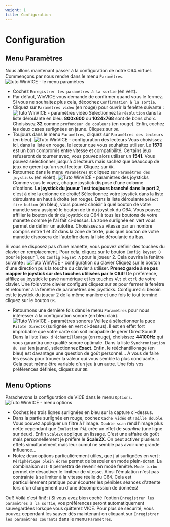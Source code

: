 ```yaml
---
weight: 1
title: Configuration
---
```


# Configuration

## Menu Paramètres

Nous allons maintenant passer à la configuration de notre C64 virtuel. Commençons par nous rendre dans le menu `Paramètres`.
![tuto WinVICE - le menu paramètres](/emulators/vice/configure/menu_parametres.gif)

* Cochez `Enregistrer les paramètres à la sortie` (en vert).
* Par défaut, WinVICE vous demande de confirmer quand vous le fermez. Si vous ne souhaitez plus cela, décochez `Confirmation à la sortie`.
* Cliquez sur `Paramètres video` (en rouge) pour ouvrir la fenêtre suivante :
![Tuto WinVICE - paramètres vidéo](/emulators/vice/configure/settings_video.png)
Sélectionnez la `résolution` dans la liste déroulante en bleu. **800x600** ou **1024x768** sont de bons choix.
Choisissez **32** comme `profondeur de couleurs` (en rouge).
Enfin, cochez les deux cases surlignées en jaune.
Cliquez sur `OK`.
* Toujours dans le menu `Paramètres`, cliquez sur `Paramètres des lecteurs` (en bleu).
![Tuto WinVICE - configuration des lecteurs](/emulators/vice/configure/settings_drive.png)
Vous choisissez ici, dans la liste en rouge, le lecteur que vous souhaitez utiliser. Le **1570** est un bon compromis entre vitesse et compatibilité. Certains jeux refuseront de tourner avec, vous pouvez alors utiliser un **1541**. Vous pouvez sélectionner jusqu'à 4 lecteurs mais sachez que beaucoup de jeux ne gèrent qu'un seul lecteur.
Cliquez sur `OK`.
* Retournez dans le menu `Paramètres` et cliquez sur `Paramètres des joysticks` (en violet).
![Tuto WinVICE - paramètres des joysticks](/emulators/vice/configure/settings_joy.png)
Comme vous le voyez, chaque joystick dispose d'une colonne d'options. **Le joystick du joueur 1 est toujours branché dans le port 2**, c'est à dire la colonne de droite!
Sélectionnez votre joystick dans la liste déroulante en haut à droite (en rouge).
Dans la liste déroulante `Select fire button` (en bleu), vous pouvez choisir à quel bouton de votre manette sera assigné le bouton de tir du joystick du C64\. Vous pouvez affilier le bouton de tir du joystick du C64 à tous les boutons de votre manette comme je l'ai fait ci-dessus.
La zone surlignée en vert vous permet de définir un autofire. Choisissez sa vitesse par un nombre compris entre 1 et 32 dans la zone de texte, puis quel bouton de votre manette disposera de l'autofire dans la liste déroulante du bas.

Si vous ne disposez pas d'une manette, vous pouvez définir des touches du clavier en remplacement. Pour cela, cliquez sur le bouton `Config keyset B` pour le joueur 1, ou `Config keyset A` pour le joueur 2\. Cela ouvrira la fenêtre suivante :
![Tuto WinVICE - configuration du clavier](/emulators/vice/configure/settings_joy_keyset.png)
Cliquez sur le bouton d'une direction puis la touche du clavier à utiliser. **Prenez garde à ne pas mapper le joystick sur des touches utilisées par le C64!** De préférence, affiliez au joystick le pavé numérique et les touches `Alt` et `ctrl` de votre clavier.
Une fois votre clavier configuré cliquez sur `OK` pour fermer la fenêtre et retourner à la fenêtre de paramètres des joysticks.
Configurez si besoin est le joystick du joueur 2 de la même manière et une fois le tout terminé cliquez sur le bouton `OK`.
* Retournons une dernière fois dans le menu `Paramètres` pour nous intéresser à la configuration sonore (en bleu clair).
![Tuto WinVICE - paramètres sonores](/emulators/vice/configure/settings_son.png)
Veillez à sélectionner la puce `Pilote DirectX` (surlignée en vert ci-dessus). Il est en effet fort improbable que votre carte son soit incapable de gérer DirectSound!
Dans la liste `Taux d'échantillonage` (en rouge), choisissez **44100Hz** qui vous garantira une qualité sonore optimale.
Dans la liste `Synchronisation du son` (en jaune), sélectionnez **Exact**.
Enfin, le rééchantillonage (en bleu) est davantage une question de goût personnel... A vous de faire les essais pour trouver la valeur qui vous semble la plus concluante... Cela peut même être variable d'un jeu à un autre.
Une fois vos préférences définies, cliquez sur `OK`.

## Menu Options

Parachevons la configuration de VICE dans le menu `Options`.
![Tuto WinVICE - menu options](/emulators/vice/configure/menu_opt.gif)

* Cochez les trois lignes surlignées en bleu sur la capture ci-dessus.
* Dans la partie surlignée en rouge, cochez `Cache vidéo` et `Taille double`.
Vous pouvez appliquer un filtre à l'image. `Double scan` rend l'image plus nette cependant que `Émulation PAL` crée un effet de _scanline_ (une ligne sur deux). Enfin `Scale2X` applique un lissage. C'est une affaire de goût mais personnellement je préfère le **Scale2X**. On peut activer plusieurs effets simultanément mais leur cumul ne semble pas avoir une grande influence...
* Notez deux options particulièrement utiles, que j'ai surlignées en vert :
`Périphérique plein écran` permet de basculer en mode plein-écran. La combinaison `Alt-D` permettra de revenir en mode fenêtré.
`Mode turbo` permet de désactiver le limiteur de vitesse. Ainsi l'émulation n'est pas contrainte à se limiter à la vitesse réelle du C64\. Cela est particulièrement pratique pour écourter les pénibles séances d'attente lors d'un chargement ou d'une décompression de données!

Ouf! Voilà c'est fini! :) Si vous avez bien coché l'option `Enregistrer les paramètres à la sortie`, vos préférences seront automatiquement sauvegardées lorsque vous quitterez VICE. Pour plus de sécurité, vous pouvez cependant les sauver dès maintenant en cliquant sur `Enregistrer les paramètres courants` dans le menu `Paramètres`.
